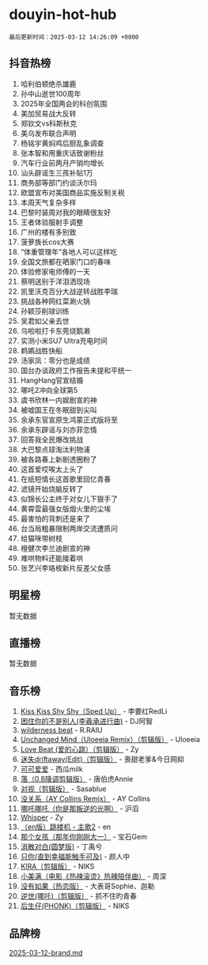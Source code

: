 # douyin-hot-hub

`最后更新时间：2025-03-12 14:26:09 +0800`

## 抖音热榜

1. 哈利伯顿绝杀雄鹿
1. 孙中山逝世100周年
1. 2025年全国两会的科创氛围
1. 美加贸易战大反转
1. 郑钦文vs科斯秋克
1. 美乌发布联合声明
1. 杨铭宇黄焖鸡后厨乱象调查
1. 张本智和用重庆话致谢粉丝
1. 汽车行业前两月产销均增长
1. 汕头辟谣生三孩补贴1万
1. 商务部等部门约谈沃尔玛
1. 欧盟宣布对美国商品实施反制关税
1. 本周天气复杂多样
1. 巴黎时装周对我的眼睛很友好
1. 王者体验服射手调整
1. 广州的楼有多别致
1. 菠萝族长cos大赛
1. “体重管理年”各地人可以这样吃
1. 全国文旅都在晒家门口的春味
1. 体验修家电师傅的一天
1. 蔡明送别于洋泪洒现场
1. 凯里沃克百分大战逆转战胜李瑞
1. 挑战各种网红菜涮火锅
1. 孙颖莎削球训练
1. 吴君如父亲去世
1. 乌啦啦打卡东莞烧鹅濑
1. 实测小米SU7 Ultra充电时间
1. 鹈鹕战胜快船
1. 汤家凤：零分也是成绩
1. 国台办谈政府工作报告未提和平统一
1. HangHang官宣结婚
1. 哪吒2冲向全球第5
1. 虞书欣林一内娱剧宣的神
1. 被嘘国王在冬眠甜到尖叫
1. 余承东官宣原生鸿蒙正式版将至
1. 余承东辟谣与刘亦菲恋情
1. 回答我全民爆改挑战
1. 大巴黎点球淘汰利物浦
1. 被各路春上新剧透圈粉了
1. 这首爱哎唉太上头了
1. 在纸短情长这首歌里回忆青春
1. 滤镜开始烧脑反转了
1. 似锦长公主终于对女儿下狠手了
1. 黄霄雲最强女版烟火里的尘埃
1. 最害怕的背刺还是来了
1. 台当局粗暴限制两岸交流遭质问
1. 给猫咪带树枝
1. 檀健次李兰迪剧宣的神
1. 难哄物料还能接着哄
1. 张艺兴李珞桉新片反差父女感

## 明星榜

暂无数据

## 直播榜

暂无数据

## 音乐榜

1. [Kiss Kiss Shy Shy（Sped Up）](https://sf3-cdn-tos.douyinstatic.com/obj/tos-cn-ve-2774/oYpXDAeGgQK0zfPaji7iKUixpCXFGILeLGmvYA) - 李要红RedLi
1. [困住你的不是别人(李羲承进行曲)](https://sf3-cdn-tos.douyinstatic.com/obj/tos-cn-ve-2774/okWrrVL1iQGZbfHVeCPAe7IaerYfM2jEQi5mNI) - DJ阿智
1. [wilderness beat](https://sf3-cdn-tos.douyinstatic.com/obj/tos-cn-ve-2774/o0oBmODSFCpfFdLRGzAAFC2ah9AIMEQfAOueVE) - R.RAIU
1. [Unchanged Mind（Uloeeia Remix）（剪辑版）](https://sf3-cdn-tos.douyinstatic.com/obj/tos-cn-ve-2774/oIHYu1YfsziJqmggAqBsXOiiI2Y1QB6I61RsMW) - Uloeeia
1. [Love Beat  (爱的心跳）（剪辑版）](https://sf3-cdn-tos.douyinstatic.com/obj/tos-cn-ve-2774/oUlARwvEINIisZ9nCnKMZiYFGfCCYLtDADDBge) - Zy
1. [迷失driftaway(Edit)（剪辑版）](https://sf3-cdn-tos.douyinstatic.com/obj/tos-cn-ve-2774/ogaa1xGNeFO6FCaMgO8PzzAceEI4fBLDMi15H3) - 喪甜老爹&今日网抑
1. [可可爱爱](https://sf3-cdn-tos.douyinstatic.com/obj/tos-cn-ve-2774/0deb1e75aea643b9927ba26aaafa29dd) - 西瓜milk
1. [落（0.8降调剪辑版）](https://sf5-hl-cdn-tos.douyinstatic.com/obj/tos-cn-ve-2774/ociN0WUv3APijBYr6DUmAHmdkZ5MjM6gIF3iA) - 唐伯虎Annie
1. [对视（剪辑版）](https://sf3-cdn-tos.douyinstatic.com/obj/tos-cn-ve-2774/ogKtIhiB0WfAa18F9z3uWODMtZi2ysB1VuAIsQ) - Sasablue
1. [没关系（AY Collins Remix）](https://sf3-cdn-tos.douyinstatic.com/obj/tos-cn-ve-2774/oIBbI5Ghw4zdUCQMJrDEFaAQilZP3EIDSi7MW) - AY Collins
1. [哪吒哪吒（你是那叛逆的光啊）](https://sf3-cdn-tos.douyinstatic.com/obj/tos-cn-ve-2774/oUkQCgCDnBanFehFEFQDxCQntAOIfp9gyZYFVo) - 沪滔
1. [Whisper](https://sf3-cdn-tos.douyinstatic.com/obj/tos-cn-ve-2774/oEeYKDxIDCFuArkftgkGqCnG7xZtRC2rEMKBQi) - Zy
1. [（en版）跳楼机 - 主歌2](https://sf3-cdn-tos.douyinstatic.com/obj/tos-cn-ve-2774/oklN6GvgQ2L8DpPeaAGf1gPeyKzjXFwHIwoCZv) - en
1. [那个女孩（那年你刚刚大一）](https://sf5-hl-cdn-tos.douyinstatic.com/obj/tos-cn-ve-2774/o4IZw7TlivwiBBBMA2rIgWrGNIrjFroh6bPqQ) - 宝石Gem
1. [消散对白(圆梦版)](https://sf3-cdn-tos.douyinstatic.com/obj/tos-cn-ve-2774/og4jB5I5IizzoZVAAAzWgBMAsMDWoArfwBOiFs) - 丁禹兮
1. [只你(直到幸福能触手可及)](https://sf3-cdn-tos.douyinstatic.com/obj/tos-cn-ve-2774/o0lBkRDzFTeaVSUz3ZZSCBVtZ5DIMQGfgmEAuE) - 颜人中
1. [KIRA（剪辑版）](https://sf3-cdn-tos.douyinstatic.com/obj/tos-cn-ve-2774/o0Bq3TvdHqOfzihWrHyABMociuMA3Inwsbx9Wi) - NIKS
1. [小美满（电影《热辣滚烫》热辣陪伴曲）](https://sf6-cdn-tos.douyinstatic.com/obj/tos-cn-ve-2774/o0GAn2lSgfZIDUgtevCGDQYnFg4CwnrBaxbTZL) - 周深
1. [没有如果（热恋版）](https://sf3-cdn-tos.douyinstatic.com/obj/tos-cn-ve-2774/o4iETqbxIThtCXlBeV0DfAhZsbCFGhagYupnMx) - 大表哥Sophie、迦勒
1. [逆世(哪吒)（剪辑版）](https://sf3-cdn-tos.douyinstatic.com/obj/tos-cn-ve-2774/oMIEZAfEogrLnzfDWMBiZKCWuXIUFLtRDsOFWs) - 抓不住旳青春
1. [后生仔(PHONK)（剪辑版）](https://sf5-hl-cdn-tos.douyinstatic.com/obj/tos-cn-ve-2774/o0TzmfumdQAJ1aGG9F5LfTXIYeGcqYKRPAeFdJ) - NIKS

## 品牌榜

[2025-03-12-brand.md](2025-03-12-brand.md)
